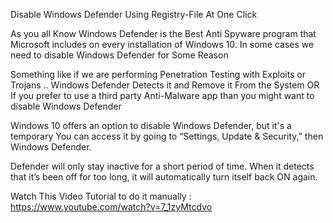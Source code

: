 
Disable Windows Defender Using Registry-File At One Click

As you all Know Windows Defender is the Best Anti Spyware program that Microsoft includes on every installation of Windows 10.
In some cases we need to disable Windows Defender for Some Reason 

Something like if we are performing  Penetration Testing with Exploits or Trojans ..
Windows Defender Detects it and Remove it From the System OR
If you prefer to use a third party Anti-Malware app than you might want to disable Windows Defender


Windows 10 offers an option to disable Windows Defender, but it's a temporary 
You can access it by going to “Settings, Update & Security,” then Windows Defender.

Defender will only stay inactive for a short period of time. When it detects that it’s been off for too long, it will automatically turn itself back ON again.

Watch This Video Tutorial to do it manually : https://www.youtube.com/watch?v=7_1zyMtcdvo
